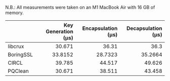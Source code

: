 N.B.: All measurements were taken on an M1 MacBook Air with 16 GB of memory.

|           |   Key Generation (µs) |   Encapsulation (µs) |   Decapsulation (µs) |
|:----------|----------------------:|---------------------:|---------------------:|
| libcrux   |               30.671  |              36.31   |              36.3    |
| BoringSSL |               33.8152 |              28.7323 |              35.2664 |
| CIRCL     |               39.785  |              44.517  |              49.626  |
| PQClean   |               30.671  |              38.511  |              43.458  |